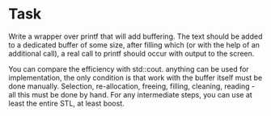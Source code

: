 # Task
Write a wrapper over printf that will add buffering. The text should be added to a dedicated buffer of some size, after filling which (or with the help of an additional call), a real call to printf should occur with output to the screen.

You can compare the efficiency with std::cout. anything can be used for implementation, the only condition is that work with the buffer itself must be done manually. Selection, re-allocation, freeing, filling, cleaning, reading - all this must be done by hand. For any intermediate steps, you can use at least the entire STL, at least boost.